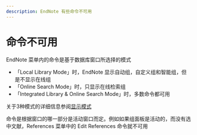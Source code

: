 ```yaml
---
description: EndNote 有些命令不可用
---
```


# 命令不可用

EndNote 菜单内的命令是基于数据库窗口所选择的模式

* 「Local Library Mode」时，EndNote 显示自动组，自定义组和智能组，但是不显示在线组
* 「Online Search Mode」时，只显示在线检索组
* 「Integrated Library & Online Search Mode」时，多数命令都可用

关于3种模式的详细信息参阅[显示模式](../lib/display-modes.md)

命令是根据窗口的哪一部分是活动窗口而定。例如如果组面板是活动的，而没有选中文献，References 菜单中的 Edit References 命令就不可用

